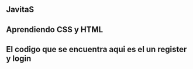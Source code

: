## JavitaS

## Aprendiendo CSS y HTML 
## El codigo que se encuentra aqui es el un register y login 
